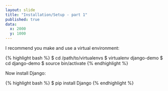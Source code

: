 ```yaml
---
layout: slide
title: "Installation/Setup - part 1"
published: true
data:
  x: 2000
  y: 1000
---
```


I recommend you make and use a virtual environment:

{% highlight bash %}
$ cd /path/to/virtualenvs
$ virtualenv django-demo
$ cd django-demo
$ source bin/activate
{% endhighlight %}

Now install Django:

{% highlight bash %}
$ pip install Django
{% endhighlight %}